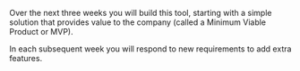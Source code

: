 Over the next three weeks you will build this tool, starting with a simple solution that provides value to the company (called a Minimum Viable Product or MVP).

In each subsequent week you will respond to new requirements to add extra features.
